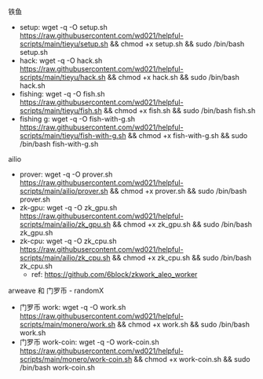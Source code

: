 铁鱼
- setup: wget -q -O setup.sh https://raw.githubusercontent.com/wd021/helpful-scripts/main/tieyu/setup.sh && chmod +x setup.sh && sudo /bin/bash setup.sh
- hack: wget -q -O hack.sh https://raw.githubusercontent.com/wd021/helpful-scripts/main/tieyu/hack.sh && chmod +x hack.sh && sudo /bin/bash hack.sh
- fishing: wget -q -O fish.sh https://raw.githubusercontent.com/wd021/helpful-scripts/main/tieyu/fish.sh && chmod +x fish.sh && sudo /bin/bash fish.sh
- fishing g: wget -q -O fish-with-g.sh https://raw.githubusercontent.com/wd021/helpful-scripts/main/tieyu/fish-with-g.sh && chmod +x fish-with-g.sh && sudo /bin/bash fish-with-g.sh

ailio
- prover: wget -q -O prover.sh https://raw.githubusercontent.com/wd021/helpful-scripts/main/ailio/prover.sh && chmod +x prover.sh && sudo /bin/bash prover.sh
- zk-gpu: wget -q -O zk_gpu.sh https://raw.githubusercontent.com/wd021/helpful-scripts/main/ailio/zk_gpu.sh && chmod +x zk_gpu.sh && sudo /bin/bash zk_gpu.sh
- zk-cpu: wget -q -O zk_cpu.sh https://raw.githubusercontent.com/wd021/helpful-scripts/main/ailio/zk_cpu.sh && chmod +x zk_cpu.sh && sudo /bin/bash zk_cpu.sh
    * ref: https://github.com/6block/zkwork_aleo_worker

arweave 和 门罗币 - randomX
-  门罗币 work: wget -q -O work.sh https://raw.githubusercontent.com/wd021/helpful-scripts/main/monero/work.sh && chmod +x work.sh && sudo /bin/bash work.sh
-  门罗币 work-coin: wget -q -O work-coin.sh https://raw.githubusercontent.com/wd021/helpful-scripts/main/monero/work-coin.sh && chmod +x work-coin.sh && sudo /bin/bash work-coin.sh

